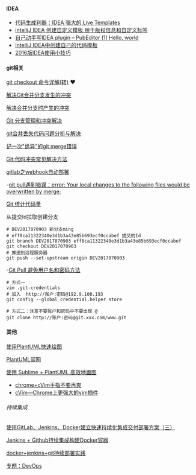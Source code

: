 #### IDEA

- [代码生成利器：IDEA 强大的 Live Templates](http://www.cnblogs.com/printN/p/6574232.html)
- [intelliJ IDEA 创建自定义模板 用于版权信息和自定义标签](http://blog.csdn.net/hiredme/article/details/50504030)
- [自己动手写IDEA plugin – PubEditor (1) Hello, world](http://www.tuicool.com/articles/yeuyIj)
- [IntelliJ IDEA中创建自己的代码模板](http://blog.csdn.net/luckarecs/article/details/7498434)
- [2016版IDEA使用小技巧](http://blog.csdn.net/zhaowen25/article/details/52937441)






#### git相关

[git checkout 命令详解(转)](http://www.cnblogs.com/softidea/p/4967602.html)  ❤️

[解决Git合并分支发生的冲突](https://segmentfault.com/a/1190000006218554)

[解决合并分支时产生的冲突](http://blog.csdn.net/dazhi_100/article/details/39325207)

[Git 分支管理和冲突解决](http://www.cnblogs.com/mengdd/p/3585038.html)

[git合并丢失代码问题分析与解决](http://www.jianshu.com/p/603186352605)

[记一次"诡异"的git merge错误](http://www.jianshu.com/p/06b2cb029d94)


[Git:代码冲突常见解决方法](http://blog.csdn.net/iefreer/article/details/7679631)

[gitlab之webhook自动部署](https://www.jianshu.com/p/00bc0323e83f)

-[git pull遇到错误：error: Your local changes to the following files would be overwritten by merge:                           ](http://blog.csdn.net/misakaqunianxiatian/article/details/51103734)


[Git 统计代码量](https://maoxian.de/2015/12/1357.html)

从提交Id拉取创建分支

````shell
# DEV2017070903 新分支ming
# eff0ca11322340e3d1b3a43e85b693ecf0ccabef 提交的Id
git branch DEV2017070903 eff0ca11322340e3d1b3a43e85b693ecf0ccabef
git checkout DEV2017070903
# 推送到远程服务器
git push --set-upstream origin DEV2017070903

````



-[Git Pull 避免用户名和密码方法](http://www.cnblogs.com/wangshuo1/p/5531200.html)

````shell
# 方式一
vim .git-credentials
# 加入  http://账户:密码@192.9.100.193
git config --global credential.helper store

# 方式二：注意不要账户和密码中不要出现 @
git clone http://账户:密码@git.xxx.com/www.git

````







#### 其他

[使用PlantUML快速绘图](http://blog.csdn.net/zxc123e/article/details/71837923)

[PlantUML官网](http://plantuml.com/use-case-diagram)

[使用 Sublime + PlantUML 高效地画图](http://www.jianshu.com/p/e92a52770832)
- [chrome+cVim手指不要再爽](http://blog.csdn.net/sinat_24820331/article/details/78202517)
- [cVim—Chrome上更强大的vim插件](http://blog.csdn.net/hk2291976/article/details/51280816)

###### 持续集成

[使用GitLab、Jenkins、Docker建立快速持续化集成交付部署方案（三）](https://blog.catscarlet.com/201612082623.html)

[Jenkins + Github持续集成构建Docker容器](http://blog.csdn.net/rapheler/article/details/51603163)

[docker+jenkins+git持续部署实践](http://blog.csdn.net/ggjlvzjy/article/details/51151591)

[专题：DevOps](http://os.51cto.com/art/201404/436824.htm)